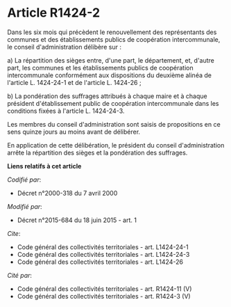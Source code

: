 # Article R1424-2

Dans les six mois qui précèdent le renouvellement des représentants des communes et des établissements publics de coopération
intercommunale, le conseil d'administration délibère sur : 

a) La répartition des sièges entre, d'une part, le département, et, d'autre part, les communes et les établissements publics
de coopération intercommunale conformément aux dispositions du deuxième alinéa de l'article L. 1424-24-1 et de l'article L.
1424-26 ; 

b) La pondération des suffrages attribués à chaque maire et à chaque président d'établissement public de coopération
intercommunale dans les conditions fixées à l'article L. 1424-24-3. 

Les membres du conseil d'administration sont saisis de propositions en ce sens quinze jours au moins avant de délibérer. 

En application de cette délibération, le président du conseil d'administration arrête la répartition des sièges et la
pondération des suffrages.

**Liens relatifs à cet article**

_Codifié par_:

  - Décret n°2000-318 du 7 avril 2000

_Modifié par_:

  - Décret n°2015-684 du 18 juin 2015 - art. 1

_Cite_:

  - Code général des collectivités territoriales - art. L1424-24-1
  - Code général des collectivités territoriales - art. L1424-24-3
  - Code général des collectivités territoriales - art. L1424-26

_Cité par_:

  - Code général des collectivités territoriales - art. R1424-11 (V)
  - Code général des collectivités territoriales - art. R1424-3 (V)
